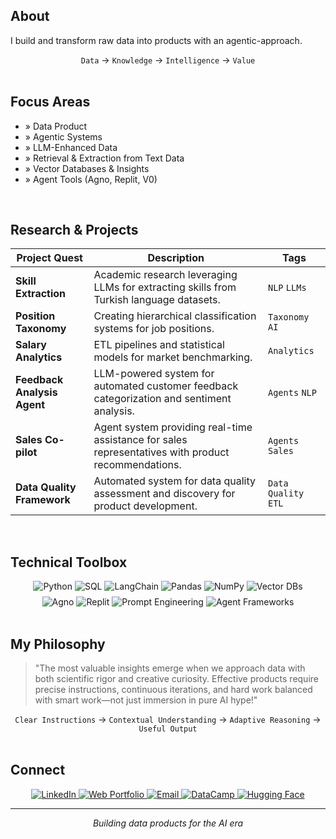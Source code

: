
## About

I build and transform raw data into products with an agentic-approach.

<div align="center">
  <code>Data</code> → <code>Knowledge</code> → <code>Intelligence</code> → <code>Value</code>
</div>

<br>

## Focus Areas

- » Data Product
- » Agentic Systems
- » LLM-Enhanced Data
- » Retrieval & Extraction from Text Data
- » Vector Databases & Insights
- » Agent Tools (Agno, Replit, V0)

<br>

## Research & Projects

| Project Quest                | Description                                                                                 | Tags                  |
| ---------------------------- | ------------------------------------------------------------------------------------------- | --------------------- |
| **Skill Extraction**         | Academic research leveraging LLMs for extracting skills from Turkish language datasets.     | `NLP` `LLMs`          |
| **Position Taxonomy**        | Creating hierarchical classification systems for job positions.                             | `Taxonomy` `AI`       |
| **Salary Analytics**         | ETL pipelines and statistical models for market benchmarking.                               | `Analytics`           |
| **Feedback Analysis Agent**  | LLM-powered system for automated customer feedback categorization and sentiment analysis.   | `Agents` `NLP`        |
| **Sales Co-pilot**           | Agent system providing real-time assistance for sales representatives with product recommendations. | `Agents` `Sales`      |
| **Data Quality Framework**   | Automated system for data quality assessment and discovery for product development.       | `Data Quality` `ETL`  |

<br>

## Technical Toolbox

<div align="center">
  <img src="https://img.shields.io/badge/Python-3776AB?style=for-the-badge&logo=python&logoColor=white" alt="Python"/>
  <img src="https://img.shields.io/badge/SQL-025E8C?style=for-the-badge&logo=postgresql&logoColor=white" alt="SQL"/>
  <img src="https://img.shields.io/badge/LangChain-008639?style=for-the-badge&logo=langchain&logoColor=white" alt="LangChain"/>
  <img src="https://img.shields.io/badge/Pandas-150458?style=for-the-badge&logo=pandas&logoColor=white" alt="Pandas"/>
  <img src="https://img.shields.io/badge/NumPy-013243?style=for-the-badge&logo=numpy&logoColor=white" alt="NumPy"/>
  <img src="https://img.shields.io/badge/Vector DBs-9333EA?style=for-the-badge" alt="Vector DBs"/>
</div>
<div align="center" style="margin-top: 8px;">
  <img src="https://img.shields.io/badge/Agno-000000?style=for-the-badge" alt="Agno"/>
  <img src="https://img.shields.io/badge/Replit-DD1200?style=for-the-badge&logo=replit&logoColor=white" alt="Replit"/>
  <img src="https://img.shields.io/badge/Prompt Engineering-FF6F00?style=for-the-badge" alt="Prompt Engineering"/>
  <img src="https://img.shields.io/badge/Agent Frameworks-4B5563?style=for-the-badge" alt="Agent Frameworks"/>
</div>

<br>

## My Philosophy

> "The most valuable insights emerge when we approach data with both scientific rigor and creative curiosity. Effective products require precise instructions, continuous iterations, and hard work balanced with smart work—not just immersion in pure AI hype!"

<div align="center">
  <code>Clear Instructions</code> → <code>Contextual Understanding</code> → <code>Adaptive Reasoning</code> → <code>Useful Output</code>
</div>

<br>

## Connect

<div align="center">
  <a href="https://www.linkedin.com/in/vahid-faraji-jobehdar" target="_blank">
    <img src="https://img.shields.io/badge/LinkedIn-0077B5?style=for-the-badge&logo=linkedin&logoColor=white" alt="LinkedIn"/>
  </a>
  <a href="https://vfaraji89.github.io/vfaraji89" target="_blank">
    <img src="https://img.shields.io/badge/Portfolio-181717?style=for-the-badge&logo=github&logoColor=white" alt="Web Portfolio"/>
  </a>
  <a href="mailto:vfaraji89@gmail.com">
    <img src="https://img.shields.io/badge/Email-D14836?style=for-the-badge&logo=gmail&logoColor=white" alt="Email"/>
  </a>
  <a href="https://www.datacamp.com/profile/vfaraji89" target="_blank">
    <img src="https://img.shields.io/badge/DataCamp-03EF62?style=for-the-badge&logo=datacamp&logoColor=white" alt="DataCamp"/>
  </a>
  <a href="https://huggingface.co/vfaraji89" target="_blank">
    <img src="https://img.shields.io/badge/Hugging Face-FFD21E?style=for-the-badge&logo=huggingface&logoColor=black" alt="Hugging Face"/>
  </a>
</div>

<hr>

<p align="center">
  <i>Building data products for the AI era</i>
</p>
